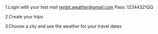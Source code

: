 1.Login with your test mail 
renbit.weather@gmail.com
Pass: 12344321QQ

2.Create your trips

3.Choose a city and see the weather for your travel dates
